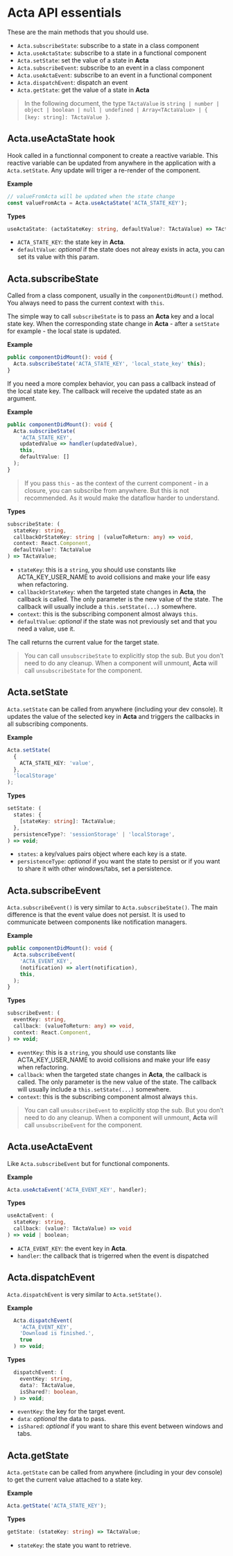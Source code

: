 # Acta API essentials

These are the main methods that you should use.

- `Acta.subscribeState`: subscribe to a state in a class component
- `Acta.useActaState`: subscribe to a state in a functional component
- `Acta.setState`: set the value of a state in **Acta**
- `Acta.subscribeEvent`: subscribe to an event in a class component
- `Acta.useActaEvent`: subscribe to an event in a functional component
- `Acta.dispatchEvent`: dispatch an event
- `Acta.getState`: get the value of a state in **Acta**

> In the following document, the type `TActaValue` is `string | number | object | boolean | null | undefined | Array<TActaValue> | { [key: string]: TActaValue }`.

## Acta.useActaState hook

Hook called in a functionnal component to create a reactive variable. This reactive variable can be updated from anywhere in the application with a `Acta.setState`. Any update will triger a re-render of the component.

**Example**

```typescript
// valueFromActa will be updated when the state change
const valueFromActa = Acta.useActaState('ACTA_STATE_KEY');
```

**Types**

```typescript
useActaState: (actaStateKey: string, defaultValue?: TActaValue) => TActaValue;
```

- `ACTA_STATE_KEY`: the state key in **Acta**.
- `defaultValue`: _optional_ if the state does not alreay exists in acta, you can set its value with this param.

## Acta.subscribeState

Called from a class component, usually in the `componentDidMount()` method. You always need to pass the current context with `this`.

The simple way to call `subscribeState` is to pass an **Acta** key and a local state key. When the corresponding state change in **Acta** - after a `setState` for example - the local state is updated.

**Example**

```typescript
public componentDidMount(): void {
  Acta.subscribeState('ACTA_STATE_KEY', 'local_state_key' this);
}
```

If you need a more complex behavior, you can pass a callback instead of the local state key. The callback will receive the updated state as an argument.

**Example**

```typescript
public componentDidMount(): void {
  Acta.subscribeState(
    'ACTA_STATE_KEY',
    updatedValue => handler(updatedValue),
    this,
    defaultValue: []
  );
}
```

> If you pass `this` - as the context of the current component - in a closure, you can subscribe from anywhere. But this is not recommended. As it would make the dataflow harder to understand.

**Types**

```typescript
subscribeState: (
  stateKey: string,
  callbackOrStateKey: string | (valueToReturn: any) => void,
  context: React.Component,
  defaultValue?: TActaValue
) => TActaValue;
```

- `stateKey`: this is a `string`, you should use constants like ACTA_KEY_USER_NAME to avoid collisions and make your life easy when refactoring.
- `callbackOrStateKey`: when the targeted state changes in **Acta**, the callback is called. The only parameter is the new value of the state. The callback will usually include a `this.setState(...)` somewhere.
- `context`: this is the subscribing component almost always `this`.
- `defaultValue`: _optional_ if the state was not previously set and that you need a value, use it.

The call returns the current value for the target state.

> You can call `unsubscribeState` to explicitly stop the sub. But you don’t need to do any cleanup. When a component will unmount, **Acta** will call `unsubscribeState` for the component.

## Acta.setState

`Acta.setState` can be called from anywhere (including your dev console). It updates the value of the selected key in **Acta** and triggers the callbacks in all subscribing components.

**Example**

```typescript
Acta.setState(
  {
    ACTA_STATE_KEY: 'value',
  },
  'localStorage'
);
```

**Types**

```typescript
setState: (
  states: {
    [stateKey: string]: TActaValue;
  },
  persistenceType?: 'sessionStorage' | 'localStorage',
) => void;
```

- `states`: a key/values pairs object where each key is a state.
- `persistenceType`: _optional_ if you want the state to persist or if you want to share it with other windows/tabs, set a persistence.

## Acta.subscribeEvent

`Acta.subscribeEvent()` is very similar to `Acta.subscribeState()`. The main difference is that the event value does not persist. It is used to communicate between components like notification managers.

**Example**

```typescript
public componentDidMount(): void {
  Acta.subscribeEvent(
    'ACTA_EVENT_KEY',
    (notification) => alert(notification),
    this,
  );
}
```

**Types**

```typescript
subscribeEvent: (
  eventKey: string,
  callback: (valueToReturn: any) => void,
  context: React.Component,
) => void;
```

- `eventKey`: this is a `string`, you should use constants like ACTA_KEY_USER_NAME to avoid collisions and make your life easy when refactoring.
- `callback`: when the targeted state changes in **Acta**, the callback is called. The only parameter is the new value of the state. The callback will usually include a `this.setState(...)` somewhere.
- `context`: this is the subscribing component almost always `this`.

> You can call `unsubscribeEvent` to explicitly stop the sub. But you don’t need to do any cleanup. When a component will unmount, **Acta** will call `unsubscribeEvent` for the component.

## Acta.useActaEvent

Like `Acta.subscribeEvent` but for functional components.

**Example**

```typescript
Acta.useActaEvent('ACTA_EVENT_KEY', handler);
```

**Types**

```typescript
useActaEvent: (
  stateKey: string,
  callback: (value?: TActaValue) => void
) => void | boolean;
```

- `ACTA_EVENT_KEY`: the event key in **Acta**.
- `handler`: the callback that is trigerred when the event is dispatched

## Acta.dispatchEvent

`Acta.dispatchEvent` is very similar to `Acta.setState()`.

**Example**

```typescript
  Acta.dispatchEvent(
    'ACTA_EVENT_KEY',
    'Download is finished.',
    true
  ) => void;
```

**Types**

```typescript
  dispatchEvent: (
    eventKey: string,
    data?: TActaValue,
    isShared?: boolean,
  ) => void;
```

- `eventKey`: the key for the target event.
- `data`: _optional_ the data to pass.
- `isShared`: _optional_ if you want to share this event between windows and tabs.

## Acta.getState

`Acta.getState` can be called from anywhere (including in your dev console) to get the current value attached to a state key.

**Example**

```typescript
Acta.getState('ACTA_STATE_KEY');
```

**Types**

```typescript
getState: (stateKey: string) => TActaValue;
```

- `stateKey`: the state you want to retrieve.
